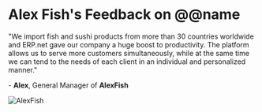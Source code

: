 # Alex Fish's Feedback on @@name

"We import fish and sushi products from more than 30 countries worldwide and ERP.net gave our company a huge boost to productivity. 
The platform allows us to serve more customers simultaneously, while at the same time we can tend to the needs of each client in an individual and personalized manner."  

\- **Alex**, General Manager of **AlexFish**

![AlexFish](https://user-images.githubusercontent.com/106669250/192560334-145da15a-41d8-43c3-b2ab-8a1d7476de7a.png)

